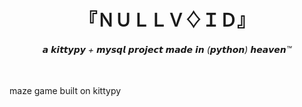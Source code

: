 <h1 align="center">『ＮＵＬＬＶ♢ＩＤ』</h1>
<h6 align="center">𝙖 𝙠𝙞𝙩𝙩𝙮𝙥𝙮 + 𝙢𝙮𝙨𝙦𝙡 𝙥𝙧𝙤𝙟𝙚𝙘𝙩 𝙢𝙖𝙙𝙚 𝙞𝙣 (𝙥𝙮𝙩𝙝𝙤𝙣) 𝙝𝙚𝙖𝙫𝙚𝙣™</h6>
<br>
maze game built on kittypy
